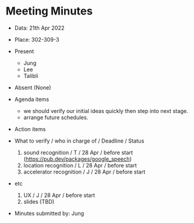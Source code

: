# Meeting Minutes
* Data: 21th Apr 2022
* Place: 302-309-3
* Present 
  * Jung
  * Lee
  * Talibli
* Absent (None)

* Agenda items
  * we should verify our initial ideas quickly then step into next stage.
  * arrange future schedules.

* Action items
 * What to verify / who in charge of / Deadline / Status
   1. sound recognition / T / 28 Apr / before start (https://pub.dev/packages/google_speech)
   2. location recognition / L / 28 Apr / before start
   3. accelerator recognition / J / 28 Apr / before start
 * etc
   1. UX / J / 28 Apr / before start
   2. slides (TBD)
* Minutes submitted by: Jung
